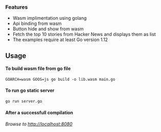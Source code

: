 ### Features

- Wasm implimentation using golang
- Api binding from wasm
- Button hide and show from wasm
- Fetch the top 10 stories from Hacker News and displays them as list
- The examples require at least Go version 1.12



## Usage
 
####  To build wasm file from go file

`GOARCH=wasm GOOS=js go build -o lib.wasm main.go `

####  To run go static server 

`go run server.go`

####  After a successfull compilation 

######  Browse to [http://localhost:8080](http://localhost:8080 "http://localhost:8080") 


